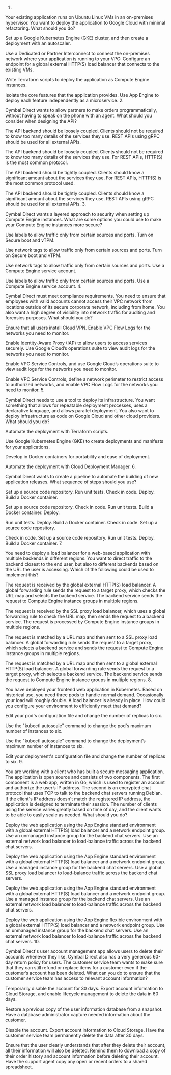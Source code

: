 1.

Your existing application runs on Ubuntu Linux VMs in an on-premises hypervisor. You want to deploy the application to Google Cloud with minimal refactoring. What should you do?

Set up a Google Kubernetes Engine (GKE) cluster, and then create a deployment with an autoscaler.

Use a Dedicated or Partner Interconnect to connect the on-premises network where your application is running to your VPC: Configure an endpoint for a global external HTTP(S) load balancer that connects to the existing VMs.

Write Terraform scripts to deploy the application as Compute Engine instances.

Isolate the core features that the application provides. Use App Engine to deploy each feature independently as a microservice.
2.

Cymbal Direct wants to allow partners to make orders programmatically, without having to speak on the phone with an agent. What should you consider when designing the API?

The API backend should be loosely coupled. Clients should not be required to know too many details of the services they use. REST APIs using gRPC should be used for all external APIs.

The API backend should be loosely coupled. Clients should not be required to know too many details of the services they use. For REST APIs, HTTP(S) is the most common protocol.

The API backend should be tightly coupled. Clients should know a significant amount about the services they use. For REST APIs, HTTP(S) is the most common protocol used.

The API backend should be tightly coupled. Clients should know a significant amount about the services they use. REST APIs using gRPC should be used for all external APIs.
3.

Cymbal Direct wants a layered approach to security when setting up Compute Engine instances. What are some options you could use to make your Compute Engine instances more secure?

Use labels to allow traffic only from certain sources and ports. Turn on Secure boot and vTPM.

Use network tags to allow traffic only from certain sources and ports. Turn on Secure boot and vTPM.

Use network tags to allow traffic only from certain sources and ports. Use a Compute Engine service account.

Use labels to allow traffic only from certain sources and ports. Use a Compute Engine service account.
4.

Cymbal Direct must meet compliance requirements. You need to ensure that employees with valid accounts cannot access their VPC network from locations outside of its secure corporate network, including from home. You also want a high degree of visibility into network traffic for auditing and forensics purposes. What should you do?

Ensure that all users install Cloud VPN. Enable VPC Flow Logs for the networks you need to monitor.

Enable Identity-Aware Proxy (IAP) to allow users to access services securely. Use Google Cloud’s operations suite to view audit logs for the networks you need to monitor.

Enable VPC Service Controls, and use Google Cloud’s operations suite to view audit logs for the networks you need to monitor.

Enable VPC Service Controls, define a network perimeter to restrict access to authorized networks, and enable VPC Flow Logs for the networks you need to monitor.
5.

Cymbal Direct needs to use a tool to deploy its infrastructure. You want something that allows for repeatable deployment processes, uses a declarative language, and allows parallel deployment. You also want to deploy infrastructure as code on Google Cloud and other cloud providers. What should you do?

Automate the deployment with Terraform scripts.

Use Google Kubernetes Engine (GKE) to create deployments and manifests for your applications.

Develop in Docker containers for portability and ease of deployment.

Automate the deployment with Cloud Deployment Manager.
6.

Cymbal Direct wants to create a pipeline to automate the building of new application releases. What sequence of steps should you use?

Set up a source code repository. Run unit tests. Check in code. Deploy. Build a Docker container.

Set up a source code repository. Check in code. Run unit tests. Build a Docker container. Deploy.

Run unit tests. Deploy. Build a Docker container. Check in code. Set up a source code repository.

Check in code. Set up a source code repository. Run unit tests. Deploy. Build a Docker container.
7.

You need to deploy a load balancer for a web-based application with multiple backends in different regions. You want to direct traffic to the backend closest to the end user, but also to different backends based on the URL the user is accessing. Which of the following could be used to implement this?

The request is received by the global external HTTP(S) load balancer. A global forwarding rule sends the request to a target proxy, which checks the URL map and selects the backend service. The backend service sends the request to Compute Engine instance groups in multiple regions.

The request is received by the SSL proxy load balancer, which uses a global forwarding rule to check the URL map, then sends the request to a backend service. The request is processed by Compute Engine instance groups in multiple regions.

The request is matched by a URL map and then sent to a SSL proxy load balancer. A global forwarding rule sends the request to a target proxy, which selects a backend service and sends the request to Compute Engine instance groups in multiple regions.

The request is matched by a URL map and then sent to a global external HTTP(S) load balancer. A global forwarding rule sends the request to a target proxy, which selects a backend service. The backend service sends the request to Compute Engine instance groups in multiple regions.
8.

You have deployed your frontend web application in Kubernetes. Based on historical use, you need three pods to handle normal demand. Occasionally your load will roughly double. A load balancer is already in place. How could you configure your environment to efficiently meet that demand?

Edit your pod's configuration file and change the number of replicas to six.

Use the "kubectl autoscale" command to change the pod's maximum number of instances to six.

Use the "kubectl autoscale" command to change the deployment’s maximum number of instances to six.

Edit your deployment's configuration file and change the number of replicas to six.
9.

You are working with a client who has built a secure messaging application. The application is open source and consists of two components. The first component is a web app, written in Go, which is used to register an account and authorize the user’s IP address. The second is an encrypted chat protocol that uses TCP to talk to the backend chat servers running Debian. If the client's IP address doesn't match the registered IP address, the application is designed to terminate their session. The number of clients using the service varies greatly based on time of day, and the client wants to be able to easily scale as needed. What should you do?

Deploy the web application using the App Engine standard environment with a global external HTTP(S) load balancer and a network endpoint group. Use an unmanaged instance group for the backend chat servers. Use an external network load balancer to load-balance traffic across the backend chat servers.

Deploy the web application using the App Engine standard environment with a global external HTTP(S) load balancer and a network endpoint group. Use a managed instance group for the backend chat servers. Use a global SSL proxy load balancer to load-balance traffic across the backend chat servers.

Deploy the web application using the App Engine standard environment with a global external HTTP(S) load balancer and a network endpoint group. Use a managed instance group for the backend chat servers. Use an external network load balancer to load-balance traffic across the backend chat servers.

Deploy the web application using the App Engine flexible environment with a global external HTTP(S) load balancer and a network endpoint group. Use an unmanaged instance group for the backend chat servers. Use an external network load balancer to load-balance traffic across the backend chat servers.
10.

Cymbal Direct's user account management app allows users to delete their accounts whenever they like. Cymbal Direct also has a very generous 60-day return policy for users. The customer service team wants to make sure that they can still refund or replace items for a customer even if the customer’s account has been deleted. What can you do to ensure that the customer service team has access to relevant account information?

Temporarily disable the account for 30 days. Export account information to Cloud Storage, and enable lifecycle management to delete the data in 60 days.

Restore a previous copy of the user information database from a snapshot. Have a database administrator capture needed information about the customer.

Disable the account. Export account information to Cloud Storage. Have the customer service team permanently delete the data after 30 days.

Ensure that the user clearly understands that after they delete their account, all their information will also be deleted. Remind them to download a copy of their order history and account information before deleting their account. Have the support agent copy any open or recent orders to a shared spreadsheet.
